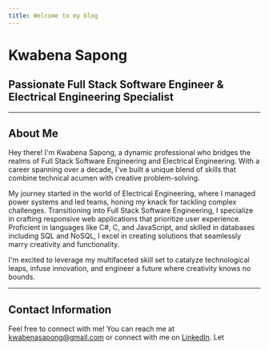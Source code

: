 ```yaml
---
title: Welcome to my blog
---
```

# Kwabena Sapong
## Passionate Full Stack Software Engineer & Electrical Engineering Specialist

---

## About Me

Hey there! I'm Kwabena Sapong, a dynamic professional who bridges the realms of Full Stack Software Engineering and Electrical Engineering. With a career spanning over a decade, I've built a unique blend of skills that combine technical acumen with creative problem-solving.

My journey started in the world of Electrical Engineering, where I managed power systems and led teams, honing my knack for tackling complex challenges. Transitioning into Full Stack Software Engineering, I specialize in crafting responsive web applications that prioritize user experience. Proficient in languages like C#, C, and JavaScript, and skilled in databases including SQL and NoSQL, I excel in creating solutions that seamlessly marry creativity and functionality.

I'm excited to leverage my multifaceted skill set to catalyze technological leaps, infuse innovation, and engineer a future where creativity knows no bounds.

---

## Contact Information

Feel free to connect with me! You can reach me at [kwabenasapong@gmail.com](mailto:kwabenasapong@gmail.com) or connect with me on [LinkedIn](https://www.linkedin.com/in/kwabena-sapong-a2458749). Let

